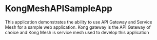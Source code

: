 # KongMeshAPISampleApp
This application demonstrates the ability to use API Gateway and Service Mesh for a sample web application. Kong gateway is the API Gateway of choice and Kong Mesh is service mesh used to develop this application
